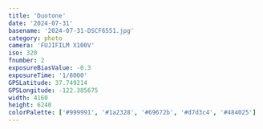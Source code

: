 ```yaml
---
title: 'Duotone'
date: '2024-07-31'
basename: '2024-07-31-DSCF6551.jpg'
category: photo
camera: 'FUJIFILM X100V'
iso: 320
fnumber: 2
exposureBiasValue: -0.3
exposureTime: '1/8000'
GPSLatitude: 37.749214
GPSLongitude: -122.385675
width: 4160
height: 6240
colorPalette: ['#999991', '#1a2328', '#69672b', '#d7d3c4', '#484025']
---
```

